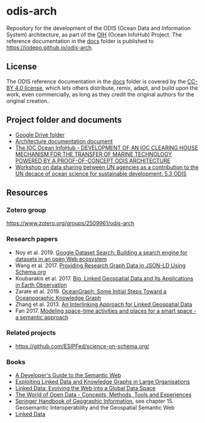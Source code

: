 # odis-arch

Repository for the development of the ODIS (Ocean Data and 
Information System) architecture, as part of the [OIH](https://oceaninfohub.org/) 
(Ocean InfoHub) Project. The reference documentation in the [docs](docs) folder is 
published to https://iodepo.github.io/odis-arch.

## License

The ODIS reference documentation in the [docs](docs) folder is covered by
the [CC-BY 4.0 license](https://creativecommons.org/licenses/by/4.0/legalcode), 
which lets others distribute, remix, adapt, and build upon the work, even commercially, 
as long as they credit the original authors for the original creation..

## Project folder and documents

- [Google Drive folder](https://drive.google.com/drive/u/0/folders/1QGKYq_zYqJyfrokcJuvRENK06EX_UuzP)
- [Architecture documentation document](https://docs.google.com/document/d/1jWG6CwZN-ffKhF4IUFTvjb22iiYKtw8ZOqJkaVlTwqM/edit)
- [The IOC Ocean InfoHub - DEVELOPMENT OF AN IOC CLEARING HOUSE MECHANISM FOR THE TRANSFER OF MARINE TECHNOLOGY POWERED BY A PROOF-OF-CONCEPT ODIS ARCHITECTURE](https://www.iode.org/components/com_oe/oe.php?task=download&id=44911&version=1.0&lang=1&format=1)
- [Workshop on data sharing between UN agencies as a contribution to the UN decace of ocean science for sustainable development: 5.3 ODIS](https://www.iode.org/components/com_oe/oe.php?task=download&id=45243&version=3.0&lang=1&format=15)

## Resources
### Zotero group

https://www.zotero.org/groups/2509961/odis-arch

### Research papers

- Noy et al. 2019. [Google Dataset Search: Building a search engine for datasets in an open Web ecosystem](https://research.google/pubs/pub47845/)
- Wang et al. 2017. [Providing Research Graph Data in JSON-LD Using Schema.org](https://www.researchgate.net/publication/322413884_Providing_Research_Graph_Data_in_JSON-LD_Using_Schemaorg)
- Koubarakis et al. 2017. [Big, Linked Geospatial Data and Its Applications in Earth Observation](https://www.researchgate.net/profile/George_Papadakis2/publication/318742949_Big_Linked_Geospatial_Data_and_Its_Applications_in_Earth_Observation/links/5a0a81a3aca272d40f413577/Big-Linked-Geospatial-Data-and-Its-Applications-in-Earth-Observation.pdf)
- Zarate et al. 2019. [OceanGraph: Some Initial Steps Toward a Oceanographic Knowledge Graph](https://www.researchgate.net/profile/Pablo_Rosales3/publication/333200045_OceanGraph_Some_Initial_Steps_Toward_a_Oceanographic_Knowledge_Graph/links/5ced754f458515026a637bd3/OceanGraph-Some-Initial-Steps-Toward-a-Oceanographic-Knowledge-Graph.pdf)
- Zhang et al. 2013. [An Interlinking Approach for Linked Geospatial Data](https://www.researchgate.net/publication/289922051_An_Interlinking_Approach_for_Linked_Geospatial_Data)
- Fan 2017. [Modeling space-time activities and places for a smart space - a semantic approach](https://ir.uiowa.edu/cgi/viewcontent.cgi?article=7229&context=etd)

### Related projects

- https://github.com/ESIPFed/science-on-schema.org/

### Books

- [A Developer's Guide to the Semantic Web](https://link.springer.com/book/10.1007/978-3-642-15970-1)
- [Exploiting Linked Data and Knowledge Graphs in Large Organisations](https://www.springer.com/gp/book/9783319456522)
- [Linked Data: Evolving the Web into a Global Data Space](http://linkeddatabook.com/editions/1.0/)
- [The World of Open Data - Concepts, Methods, Tools and Experiences](https://www.springer.com/gp/book/9783319908496)
- [Springer Handbook of Geographic Information](https://www.springer.com/gp/book/9783540726784), see chapter 15. Geosemantic Interoperability and the Geospatial Semantic Web
- [Linked Data](https://www.manning.com/books/linked-data)